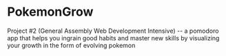 # PokemonGrow
Project #2 (General Assembly Web Development Intensive) -- a pomodoro app that helps you ingrain good habits and master new skills by visualizing your growth in the form of evolving pokemon
